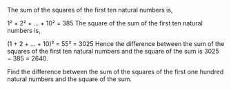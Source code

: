 The sum of the squares of the first ten natural numbers is,

1² + 2² + ... + 10² = 385
The square of the sum of the first ten natural numbers is,

(1 + 2 + ... + 10)² = 55² = 3025
Hence the difference between the sum of the squares of the first ten natural numbers and the square of the sum is 3025 − 385 = 2640.

Find the difference between the sum of the squares of the first one hundred natural numbers and the square of the sum.
